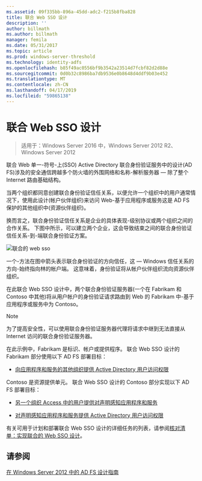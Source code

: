 ```yaml
---
ms.assetid: 09f335bb-896a-45dd-adc2-f215b8fba828
title: 联合 Web SSO 设计
description: ''
author: billmath
ms.author: billmath
manager: femila
ms.date: 05/31/2017
ms.topic: article
ms.prod: windows-server-threshold
ms.technology: identity-adfs
ms.openlocfilehash: b85f49ac0556bf9b3542a23514d7fcbf82d2d88e
ms.sourcegitcommit: 0d0b32c8986ba7db9536e0b8648d4ddf9b03e452
ms.translationtype: MT
ms.contentlocale: zh-CN
ms.lasthandoff: 04/17/2019
ms.locfileid: "59865138"
---
```

# <a name="federated-web-sso-design"></a>联合 Web SSO 设计

>适用于：Windows Server 2016 中，Windows Server 2012 R2、 Windows Server 2012

联合 Web 单一\-符号\-上\(SSO\) Active Directory 联合身份验证服务中的设计\(AD FS\)涉及的安全通信跨越多个防火墙的外围网络和名称\-解析服务器 — 除了整个 Internet 路由基础结构。  
  
当两个组织都同意创建联合身份验证信任关系，以便允许一个组织中的用户通常情况下，使用此设计\(帐户伙伴组织\)来访问 Web\-基于应用程序或服务这是 AD FS 保护的其他组织中\(资源伙伴组织\)。  
  
换而言之，联合身份验证信任关系是企业的具体表现\-级别协议或两个组织之间的合作关系。 下图中所示，可以建立两个企业，这会导致结束之间的联合身份验证信任关系\-到\-端联合身份验证方案。  
  
![联合的 web sso](media/adfs2_FederatedWebSSODesign.gif)  
  
一个\-方法在图中箭头表示联合身份验证的方向信任，这 — Windows 信任关系的方向-始终指向林的帐户端。 这意味着，身份验证将从帐户伙伴组织流向资源伙伴组织。  
  
在此联合 Web SSO 设计中，两个联合身份验证服务器\(一个在 Fabrikam 和 Contoso 中其他\)将从用户帐户的身份验证请求路由到 Web 的 Fabrikam 中\-基于应用程序或服务中为 Contoso。  
  
> [!NOTE]  
> 为了提高安全性，可以使用联合身份验证服务器代理将请求中继到无法直接从 Internet 访问的联合身份验证服务器。  
  
在此示例中，Fabrikam 是标识、帐户或提供程序。 联合 Web SSO 设计的 Fabrikam 部分使用以下 AD FS 部署目标：  
  
-   [向应用程序和服务的其他组织提供 Active Directory 用户访问权限](Provide-Your-Active-Directory-Users-Access-to-the-Applications-and-Services-of-Other-Organizations.md)  
  
Contoso 是资源提供单元。 联合 Web SSO 设计的 Contoso 部分实现以下 AD FS 部署目标：  
  
-   [另一个组织 Access 中的用户提供对声明感知应用程序和服务](Provide-Users-in-Another-Organization-Access-to-Your-Claims-Aware-Applications-and-Services.md)  
  
-   [对声明感知应用程序和服务提供 Active Directory 用户访问权限](Provide-Your-Active-Directory-Users-Access-to-Your-Claims-Aware-Applications-and-Services.md)  
  
有关可用于计划和部署联合 Web SSO 设计的详细任务的列表，请参阅[核对清单：实现联合的 Web SSO 设计](../../ad-fs/deployment/Checklist--Implementing-a-Federated-Web-SSO-Design.md)。  
  
## <a name="see-also"></a>请参阅
[在 Windows Server 2012 中的 AD FS 设计指南](AD-FS-Design-Guide-in-Windows-Server-2012.md)
